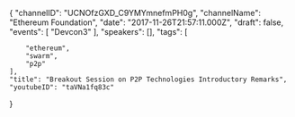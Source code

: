 {
    "channelID": "UCNOfzGXD_C9YMYmnefmPH0g",
    "channelName": "Ethereum Foundation",
    "date": "2017-11-26T21:57:11.000Z",
    "draft": false,
    "events": [
        "Devcon3"
    ],
    "speakers": [],
    "tags": [

        "ethereum",
        "swarm",
        "p2p"
    ],
    "title": "Breakout Session on P2P Technologies Introductory Remarks",
    "youtubeID": "taVNa1fq83c"
}
